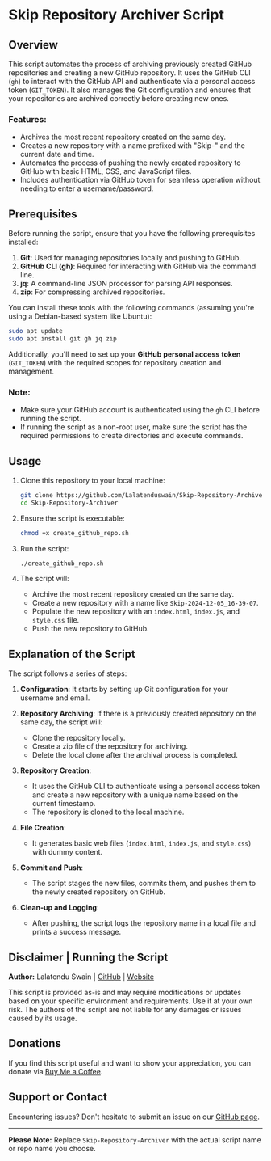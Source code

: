 # Skip Repository Archiver Script

## Overview

This script automates the process of archiving previously created GitHub repositories and creating a new GitHub repository. It uses the GitHub CLI (`gh`) to interact with the GitHub API and authenticate via a personal access token (`GIT_TOKEN`). It also manages the Git configuration and ensures that your repositories are archived correctly before creating new ones.

### Features:
- Archives the most recent repository created on the same day.
- Creates a new repository with a name prefixed with "Skip-" and the current date and time.
- Automates the process of pushing the newly created repository to GitHub with basic HTML, CSS, and JavaScript files.
- Includes authentication via GitHub token for seamless operation without needing to enter a username/password.

## Prerequisites

Before running the script, ensure that you have the following prerequisites installed:

1. **Git**: Used for managing repositories locally and pushing to GitHub.
2. **GitHub CLI (gh)**: Required for interacting with GitHub via the command line.
3. **jq**: A command-line JSON processor for parsing API responses.
4. **zip**: For compressing archived repositories.
   
You can install these tools with the following commands (assuming you're using a Debian-based system like Ubuntu):

```bash
sudo apt update
sudo apt install git gh jq zip
```

Additionally, you'll need to set up your **GitHub personal access token** (`GIT_TOKEN`) with the required scopes for repository creation and management. 

### Note:
- Make sure your GitHub account is authenticated using the `gh` CLI before running the script.
- If running the script as a non-root user, make sure the script has the required permissions to create directories and execute commands.

## Usage

1. Clone this repository to your local machine:

   ```bash
   git clone https://github.com/Lalatenduswain/Skip-Repository-Archiver.git
   cd Skip-Repository-Archiver
   ```

2. Ensure the script is executable:

   ```bash
   chmod +x create_github_repo.sh
   ```

3. Run the script:

   ```bash
   ./create_github_repo.sh
   ```

4. The script will:
   - Archive the most recent repository created on the same day.
   - Create a new repository with a name like `Skip-2024-12-05_16-39-07`.
   - Populate the new repository with an `index.html`, `index.js`, and `style.css` file.
   - Push the new repository to GitHub.

## Explanation of the Script

The script follows a series of steps:

1. **Configuration**: It starts by setting up Git configuration for your username and email.
   
2. **Repository Archiving**: If there is a previously created repository on the same day, the script will:
   - Clone the repository locally.
   - Create a zip file of the repository for archiving.
   - Delete the local clone after the archival process is completed.
   
3. **Repository Creation**: 
   - It uses the GitHub CLI to authenticate using a personal access token and create a new repository with a unique name based on the current timestamp.
   - The repository is cloned to the local machine.

4. **File Creation**: 
   - It generates basic web files (`index.html`, `index.js`, and `style.css`) with dummy content.
   
5. **Commit and Push**:
   - The script stages the new files, commits them, and pushes them to the newly created repository on GitHub.

6. **Clean-up and Logging**: 
   - After pushing, the script logs the repository name in a local file and prints a success message.

## Disclaimer | Running the Script

**Author:** Lalatendu Swain | [GitHub](https://github.com/Lalatenduswain) | [Website](https://blog.lalatendu.info/)

This script is provided as-is and may require modifications or updates based on your specific environment and requirements. Use it at your own risk. The authors of the script are not liable for any damages or issues caused by its usage.

## Donations

If you find this script useful and want to show your appreciation, you can donate via [Buy Me a Coffee](https://www.buymeacoffee.com/lalatendu.swain).

## Support or Contact

Encountering issues? Don't hesitate to submit an issue on our [GitHub page](https://github.com/Lalatenduswain/Skip-Repository-Archiver/issues).

---

**Please Note:** Replace `Skip-Repository-Archiver` with the actual script name or repo name you choose.
